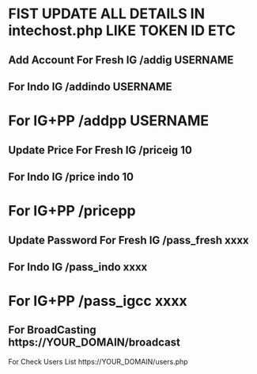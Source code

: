 FIST UPDATE ALL DETAILS IN
intechost.php
LIKE TOKEN ID ETC
=======================
Add Account
For Fresh IG
/addig USERNAME
-----------
For Indo IG
/addindo USERNAME
-----------
For IG+PP
/addpp USERNAME
=======================
Update Price
For Fresh IG
/priceig 10
-----------
For Indo IG
/price indo 10
-----------
For IG+PP
/pricepp
=======================
Update Password
For Fresh IG
/pass_fresh xxxx
-----------
For Indo IG
/pass_indo xxxx
-----------
For IG+PP
/pass_igcc xxxx
=======================
For BroadCasting
https://YOUR_DOMAIN/broadcast
-----------
For Check Users List
https://YOUR_DOMAIN/users.php
